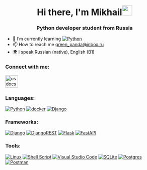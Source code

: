 <h1 align="center">Hi there, I'm Mikhail<img src="https://github.com/blackcater/blackcater/raw/main/images/Hi.gif" height="32"/></h1>
<h3 align="center">Python developer student from Russia</h3>

- 🌱 I’m currently learning [![Python](https://img.shields.io/badge/-Python-464646?style=flat-square&logo=Python)](https://www.python.org/)
- 📫 How to reach me green_panda@inbox.ru
- 🌍 I speak Russian (native), English (B1)


### Connect with me:
<p align="left">
<a href="https://t.me/greenpandorik" target="blank"><img align="center" src="https://www.svgrepo.com/show/349527/telegram.svg" alt="usdocs" height="40" width="40" /></a>
</p>


### Languages:
[![Python](https://img.shields.io/badge/-Python-464646?style=flat-square&logo=Python)](https://www.python.org/)
[![docker](https://img.shields.io/badge/-Docker-464646?style=flat-square&logo=docker)](https://www.docker.com/)
[![Django](https://img.shields.io/badge/django-%23092E20.svg?style=for-the-badge&logo=django&logoColor=white)](https://www.djangoproject.com/)


### Frameworks:
[![Django](https://img.shields.io/badge/django-%23092E20.svg?style=for-the-badge&logo=django&logoColor=white)](https://www.djangoproject.com/)
[![DjangoREST](https://img.shields.io/badge/DJANGO-REST-ff1709?style=for-the-badge&logo=django&logoColor=white&color=ff1709&labelColor=gray)](https://www.django-rest-framework.org/)
[![Flask](https://img.shields.io/badge/flask-%23000.svg?style=for-the-badge&logo=flask&logoColor=white)](https://flask.palletsprojects.com/en/latest/)
[![FastAPI](https://img.shields.io/badge/FastAPI-005571?style=for-the-badge&logo=fastapi)](https://fastapi.tiangolo.com/)


### Tools: 
[![Linux](https://img.shields.io/badge/Linux-FCC624?style=for-the-badge&logo=linux&logoColor=black)](https://www.linux.org/)
[![Shell Script](https://img.shields.io/badge/shell_script-%23121011.svg?style=for-the-badge&logo=gnu-bash&logoColor=white)](http://www.gnu.org/software/bash/)
[![Visual Studio Code](https://img.shields.io/badge/Visual%20Studio%20Code-0078d7.svg?style=for-the-badge&logo=visual-studio-code&logoColor=white)](https://code.visualstudio.com/)
[![SQLite](https://img.shields.io/badge/sqlite-%2307405e.svg?style=for-the-badge&logo=sqlite&logoColor=white)](https://www.sqlite.org/)
[![Postgres](https://img.shields.io/badge/postgres-%23316192.svg?style=for-the-badge&logo=postgresql&logoColor=white)](https://www.postgresql.org/)
[![Postman](https://img.shields.io/badge/Postman-FF6C37?style=for-the-badge&logo=postman&logoColor=white)](https://www.postman.com/)
